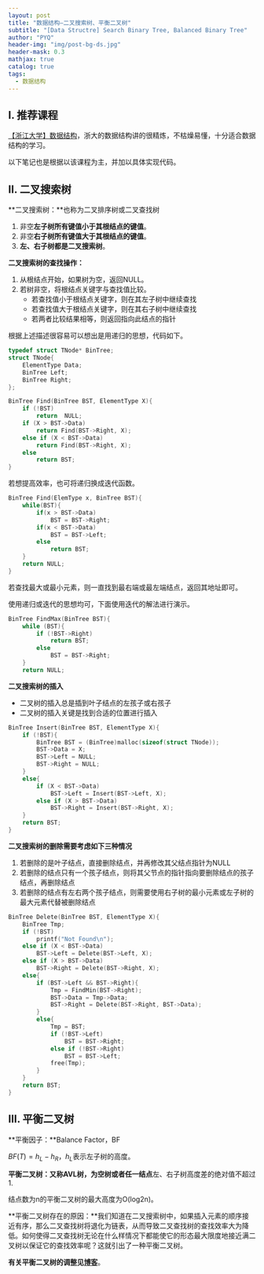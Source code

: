 ```yaml
---
layout: post
title: "数据结构—二叉搜索树、平衡二叉树"
subtitle: "[Data Structre] Search Binary Tree, Balanced Binary Tree"
author: "PYQ"
header-img: "img/post-bg-ds.jpg"
header-mask: 0.3
mathjax: true
catalog: true
tags:
  - 数据结构
---
```


## Ⅰ. 推荐课程

[【浙江大学】数据结构](https://www.bilibili.com/video/BV1Kb41127fT?p=33)，浙大的数据结构讲的很精炼，不枯燥易懂，十分适合数据结构的学习。

以下笔记也是根据以该课程为主，并加以具体实现代码。

## Ⅱ. 二叉搜索树

**二叉搜索树：**也称为二叉排序树或二叉查找树

1. 非空**左子树所有键值小于其根结点的键值**。
2. 非空**右子树所有键值大于其根结点的键值**。
3. **左、右子树都是二叉搜索树**。

**二叉搜索树的查找操作：**

1. 从根结点开始，如果树为空，返回NULL。
2. 若树非空，将根结点关键字与查找值比较。
   - 若查找值小于根结点关键字，则在其左子树中继续查找
   - 若查找值大于根结点关键字，则在其右子树中继续查找
   - 若两者比较结果相等，则返回指向此结点的指针

根据上述描述很容易可以想出是用递归的思想，代码如下。

```c++
typedef struct TNode* BinTree;
struct TNode{
    ElementType Data;
    BinTree Left;
    BinTree Right;
};

BinTree Find(BinTree BST, ElementType X){
	if (!BST)
		return  NULL;
	if (X > BST->Data)
		return Find(BST->Right, X);
	else if (X < BST->Data)
		return Find(BST->Right, X);
	else
		return BST;
}
```

若想提高效率，也可将递归换成迭代函数。

```c++
BinTree Find(ElemType x, BinTree BST){
    while(BST){
        if(x > BST->Data)
            BST = BST->Right;
        if(x < BST->Data)
            BST = BST->Left;
        else
            return BST;
    }
    return NULL;
}
```

若查找最大或最小元素，则一直找到最右端或最左端结点，返回其地址即可。

使用递归或迭代的思想均可，下面使用迭代的解法进行演示。

```c++
BinTree FindMax(BinTree BST){
	while (BST){
		if (!BST->Right)
			return BST;
		else
			BST = BST->Right;
	}
	return NULL;
```

**二叉搜索树的插入**

- 二叉树的插入总是插到叶子结点的左孩子或右孩子
- 二叉树的插入关键是找到合适的位置进行插入

```c
BinTree Insert(BinTree BST, ElementType X){
	if (!BST){
		BinTree BST = (BinTree)malloc(sizeof(struct TNode));
		BST->Data = X;
		BST->Left = NULL;
		BST->Right = NULL;
	}
	else{
		if (X < BST->Data)
			BST->Left = Insert(BST->Left, X); 
		else if (X > BST->Data)
			BST->Right = Insert(BST->Right, X); 
	}
	return BST;
}
```

**二叉搜索树的删除需要考虑如下三种情况**

1. 若删除的是叶子结点，直接删除结点，并再修改其父结点指针为NULL
2. 若删除的结点只有一个孩子结点，则将其父节点的指针指向要删除结点的孩子结点，再删除结点
3. 若删除的结点有左右两个孩子结点，则需要使用右子树的最小元素或左子树的最大元素代替被删除结点

```c
BinTree Delete(BinTree BST, ElementType X){
	BinTree Tmp;
	if (!BST)
		printf("Not Found\n");
	else if (X < BST->Data)
		BST->Left = Delete(BST->Left, X);  
	else if (X > BST->Data)
		BST->Right = Delete(BST->Right, X); 
	else{
		if (BST->Left && BST->Right){
			Tmp = FindMin(BST->Right); 
			BST->Data = Tmp->Data;
			BST->Right = Delete(BST->Right, BST->Data); 
		}
		else{
			Tmp = BST;
			if (!BST->Left)
				BST = BST->Right;   
			else if (!BST->Right)
				BST = BST->Left;   		
			free(Tmp);             
		}
	}
	return BST;
}
```

## Ⅲ. 平衡二叉树

**平衡因子：**Balance Factor，BF

$BF(T) = h_L - h_R$，$h_L$表示左子树的高度。

**平衡二叉树：**又称AVL树，为空树或者**任一结点**左、右子树高度差的绝对值不超过1.

结点数为n的平衡二叉树的最大高度为O(log2n)。

**平衡二叉树存在的原因：**我们知道在二叉搜索树中，如果插入元素的顺序接近有序，那么二叉查找树将退化为链表，从而导致二叉查找树的查找效率大为降低。如何使得二叉查找树无论在什么样情况下都能使它的形态最大限度地接近满二叉树以保证它的查找效率呢？这就引出了一种平衡二叉树。

**有关平衡二叉树的调整见[博客](https://blog.csdn.net/leowahaha/article/details/107461619?spm=1001.2101.3001.6661.1&utm_medium=distribute.pc_relevant_t0.none-task-blog-2~default~CTRLIST~default-1.pc_relevant_default&depth_1-utm_source=distribute.pc_relevant_t0.none-task-blog-2~default~CTRLIST~default-1.pc_relevant_default&utm_relevant_index=1)**。

